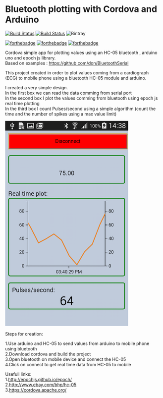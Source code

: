 # Bluetooth plotting with Cordova and Arduino

[![Build Status](https://img.shields.io/github/stars/avgenakisg/cordova_arduino_and_bluetooth_plotting.svg)](https://github.com/avgenakisg/cordova_arduino_and_bluetooth_plotting)
[![Build Status](https://img.shields.io/github/forks/avgenakisg/cordova_arduino_and_bluetooth_plotting.svg)](https://github.com/avgenakisg/cordova_arduino_and_bluetooth_plotting)
![Bintray](https://img.shields.io/badge/version-1-yellowgreen.svg)

[![forthebadge](http://forthebadge.com/images/badges/built-with-love.svg)](http://forthebadge.com)
[![forthebadge](http://forthebadge.com/images/badges/uses-js.svg)](http://forthebadge.com)
[![forthebadge](http://forthebadge.com/images/badges/uses-html.svg)](http://forthebadge.com)


Cordova simple app for plotting values using an HC-05 bluetooth ,  arduino uno and epoch js library. <br>
Based on examples : https://github.com/don/BluetoothSerial <br>

This project created in order to plot values coming from a cardiograph (ECG) to mobile phone using 
a bluetooth HC-05 module and arduino.

I created a very simple design. <br>
In the first box we can read the data comming from serial port <br> 
In the second box I plot the values comming from bluetooth using epoch js real time plotting <br>
In the third box I count Pulses/second using a simple algorithm (count the time and the number of spikes 
using a max value limit) <br>

![alt tag](screen.png)

Steps for creation:

1.Use arduino and HC-05 to send values from arduino to mobile phone using bluetooth<br>
2.Download cordova and build the project <br>
3.Open bluetooth on mobile device and connect the HC-05 <br>
4.Click on connect to get real time data from HC-05 to mobile 


Usefull links:<br>
1.http://epochjs.github.io/epoch/  <br>
2.http://www.ebay.com/bhp/hc-05  <br>
3.https://cordova.apache.org/

